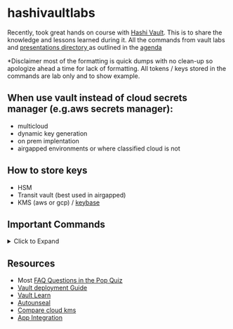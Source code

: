 # hashivaultlabs
Recently, took great hands on course with [Hashi Vault](https://www.hashicorp.com/products/vault). This is to share the knowledge and lessons learned during it. All the commands from vault labs and [presentations directory ](https://github.com/MattN-HB/hashivaultlabs/tree/main/guides-presentations)as outlined in the [agenda](https://github.com/MattN-HB/hashivaultlabs/blob/main/guides-presentations/Vault%20Enterprise%20Academy%20Agenda%20-%203%20Day.pdf)

*Disclaimer most of the formatting is quick dumps with no clean-up so apologize ahead a time for lack of formatting. All tokens / keys stored in the commands are lab only and to show example.

## When use vault instead of cloud secrets manager (e.g.aws secrets manager): 
* multicloud
* dynamic key generation
* on prem implentation
* airgapped environments or where classified cloud is not

## How to store keys
* HSM
* Transit vault (best used in airgapped)
* KMS (aws or gcp) / [keybase](keybase.io)

## Important Commands
<details>
  <summary>Click to Expand</summary>

* first operation required after installing and launching a new vault cluster? ```vault init```
* unseel ```vault operator unseal $(cat /home/ubuntu/<directory>/<yourkeyfile>)```
* validate health and grab license ```consul members vault status consul license get vault read sys/license```
* root token discovery ```cat /root/config-files/vault/initialization.txt | grep Root```
* what is my token ```echo $VAULT_TOKEN```
* address of my vault server ```echo $VAULT_ADDR```
* enable instance kv secrets engine ```vault secrets enable -path=secret kv```
* list secret engines ```vault secrets list```
* when want login in vault server to have right privs via token ```vault login -method=token <admintoken>```
* when want login in vault server to have right privs via userpass ```vault login -method=userpass username=<username> password=<password>```
* write a secret as that user ```vault kv put kv/users/cary/bio lastname=Grant age=99 gender=male```
* enable userpass in a namespace ```vault auth enable userpass```
* get a secret ```vault kv get kv/shared/passwords```
* get a version ```vault kv get -version=2 kv/customers/Sam```
* deletes only latest version ```vault kv delete kv/customers/Sam```
* undelete ```vault kv undelete -versions=6 kv/customers/Sam```
* destroy a secret ```vault kv destroy -versions=6 kv/customers/Sam```
* destroy all versions and metadata ```vault kv metadata delete kv/customers/Sam```
* create and set delete on ttl ```vault kv metadata put -delete-version-after=60s kv/customers/Sam/password```
* unset namespace ```unset VAULT_NAMESPACE```
* create namespace ```vault namespace create <nameofnamespace>```
* export vault_namespace ```export VAULT_NAMESPACE=<nameofnamespace>```
* unset vault token to attempt login other user ```unset VAULT_TOKEN```
* api endpoint vault health ```/sys/health/```
* api endpoint for unseal vaut ```/sys/unseal/```
* enable aws auth ```vault auth enable aws```
* Setup Vault with AWS ```$ vault write auth/aws/config/client secret_key=vCtSM8ZUEQ3.... access_k```
* AWS IAM authentication ```$ vault write auth/aws/role/dev-role-iam auth_type=iam \
bound_iam_principal_arn=arn:aws:iam::123456789012:role/MyRolepolicies=prod,dev max_ttl=500h```
* EC2 Authentication ```$ vault write auth/aws/role/dev-role auth_type=ec2 bound_ami_id=ami-fce3 policies=prod,dev max_ttl=500h```
* enable approle for auth ```vault auth enable -description="AppRole auth method" approle```
* enable kubernetes auth ```vault auth enable kubernetes```
* enable pki engine ```vault secrets enable pki```
* enable aws secrets engine ```vault secrets enable aws```
* enable gcp secrets engine ```vault secrets enable gcp```
* enable db secrets engine ```vault secrets enable database```
* renew revoke creds ```vault read database/creds/recordsApp```
* lease extension ```vault write sys/leases/renew lease_id=<lease_id> increment=3600```
* lease lookup ```vault write sys/leases/lookup lease_id=<lease_id> ```
* revoke lease ```vault write sys/leases/revoke lease_id=<lease_id> ```
</details>

## Resources
* Most [FAQ Questions in the Pop Quiz](https://github.com/MattN-HB/hashivaultlabs/blob/main/guides-presentations/Vault%20Quiz.pdf)
* [Vault deployment Guide](https://learn.hashicorp.com/tutorials/vault/deployment-guide)
* [Vault Learn](https://learn.hashicorp.com/vault)
* [Autounseal](https://learn.hashicorp.com/tutorials/vault/autounseal-transit)
* [Compare cloud kms](https://www.hashicorp.com/resources/how-vault-compare-cloud-kms)
* [App Integration](https://learn.hashicorp.com/tutorials/vault/eaas-spring-demo?in=vault/app-integration)
